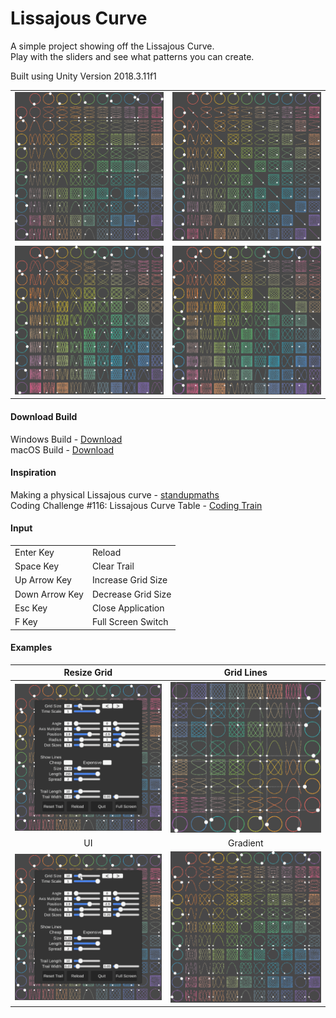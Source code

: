 # Lissajous Curve
A simple project showing off the Lissajous Curve.<br>
Play with the sliders and see what patterns you can create.

Built using Unity Version 2018.3.11f1

|     |     |
:-------------------------:|:-------------------------:
![](Pics/Normal.gif)  |  ![](Pics/90-Degrees.gif)
![](Pics/45-Degrees-Multiplier-x2.gif)  |  ![](Pics/90-Degrees-Multiplier-x2.gif)

#### Download Build
Windows Build - [Download]()<br>
macOS Build - [Download]()

#### Inspiration
Making a physical Lissajous curve - [standupmaths](https://youtu.be/4CbPksEl51Q)<br>
Coding Challenge #116: Lissajous Curve Table - [Coding Train](https://youtu.be/--6eyLO78CY)

#### Input
<table>
  <tr><td>Enter Key</td><td>Reload</td></tr>
  <tr><td>Space Key</td><td>Clear Trail</td></tr>
  <tr><td>Up Arrow Key</td><td>Increase Grid Size</td></tr>
  <tr><td>Down Arrow Key</td><td>Decrease Grid Size</td></tr>
  <tr><td>Esc Key</td><td>Close Application</td></tr>
  <tr><td>F Key</td><td>Full Screen Switch</td></tr>
</table>

#### Examples
Resize Grid            |  Grid Lines
:-------------------------:|:-------------------------:
![](Pics/Resize-Grid.gif)  |  ![](Pics/Grid-Lines.gif) 
UI          |  Gradient
![](Pics/UI.png)  |  ![](Pics/Gradient.gif) 
